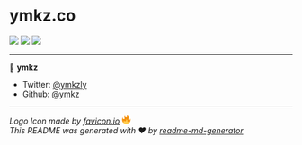 # ymkz.co

[![](https://github.com/ymkz/ymkz.co/workflows/check-pull-request/badge.svg)](https://github.com/ymkz/ymkz.co/actions?query=workflow%3A"check-pull-request")
[![](https://github.com/ymkz/ymkz.co/workflows/deploy-master-to-production/badge.svg)](https://github.com/ymkz/ymkz.co/actions?query=workflow%3A"deploy-master-to-production")
[![](https://github.com/ymkz/ymkz.co/workflows/healthcheck-master/badge.svg)](https://github.com/ymkz/ymkz.co/actions?query=workflow%3A"healthcheck-master")

---

👤 **ymkz**

- Twitter: [@ymkzly](https://twitter.com/ymkzly)
- Github: [@ymkz](https://github.com/ymkz)

---

_Logo Icon made by [favicon.io](https://favicon.io/emoji-favicons) <img src=".github/resources/icon.png" width="16" />_  
_This README was generated with ❤️ by [readme-md-generator](https://github.com/kefranabg/readme-md-generator)_
